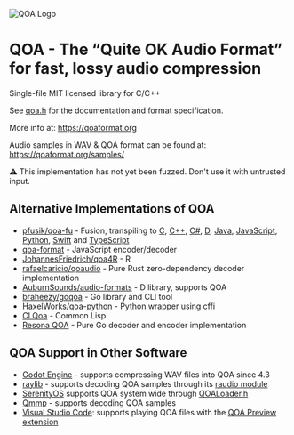 ![QOA Logo](https://qoaformat.org/qoa-logo-new.svg)

# QOA - The “Quite OK Audio Format” for fast, lossy audio compression

Single-file MIT licensed library for C/C++

See [qoa.h](https://github.com/phoboslab/qoa/blob/master/qoa.h) for
the documentation and format specification.

More info at: https://qoaformat.org

Audio samples in WAV & QOA format can be found at: https://qoaformat.org/samples/


⚠️ This implementation has not yet been fuzzed. Don't use it with untrusted input.


## Alternative Implementations of QOA

- [pfusik/qoa-fu](https://github.com/pfusik/qoa-fu) - Fusion, transpiling to
[C](https://github.com/pfusik/qoa-fu/blob/master/transpiled/QOA.c),
[C++](https://github.com/pfusik/qoa-fu/blob/master/transpiled/QOA.cpp),
[C#](https://github.com/pfusik/qoa-fu/blob/master/transpiled/QOA.cs),
[D](https://github.com/pfusik/qoa-fu/blob/master/transpiled/QOA.d),
[Java](https://github.com/pfusik/qoa-fu/blob/master/transpiled/QOADecoder.java),
[JavaScript](https://github.com/pfusik/qoa-fu/blob/master/transpiled/QOA.js),
[Python](https://github.com/pfusik/qoa-fu/blob/master/transpiled/QOA.py),
[Swift](https://github.com/pfusik/qoa-fu/blob/master/transpiled/QOA.swift)
and [TypeScript](https://github.com/pfusik/qoa-fu/blob/master/transpiled/QOA.ts)
- [qoa-format](https://github.com/mattdesl/qoa-format) - JavaScript encoder/decoder
- [JohannesFriedrich/qoa4R](https://github.com/JohannesFriedrich/qoa4R) - R
- [rafaelcaricio/qoaudio](https://github.com/rafaelcaricio/qoaudio) - Pure Rust zero-dependency decoder implementation
- [AuburnSounds/audio-formats](https://github.com/AuburnSounds/audio-formats) - D library, supports QOA
- [braheezy/goqoa](https://github.com/braheezy/goqoa) - Go library and CLI tool
- [HaxelWorks/qoa-python](https://github.com/HaxelWorks/qoa-python) - Python wrapper using cffi
- [Cl Qoa](https://shinmera.github.io/cl-qoa/) - Common Lisp
- [Resona QOA](https://github.com/MatusOllah/resona/tree/main/codec/qoa) - Pure Go decoder and encoder implementation

## QOA Support in Other Software

- [Godot Engine](https://godotengine.org) - supports compressing WAV files into QOA since 4.3
- [raylib](https://github.com/raysan5/raylib) - supports decoding QOA samples through its [raudio module](https://github.com/raysan5/raylib/blob/master/src/raudio.c)
- [SerenityOS](https://github.com/SerenityOS/serenity) supports QOA system wide through [QOALoader.h](https://github.com/SerenityOS/serenity/blob/master/Userland/Libraries/LibAudio/QOALoader.h)
- [Qmmp](https://github.com/TTK-qmmp/qmmp-qoa) - supports decoding QOA samples
- [Visual Studio Code](https://github.com/microsoft/vscode): supports playing QOA files with the [QOA Preview extension](https://github.com/braheezy/vscode-qoa-preview)
